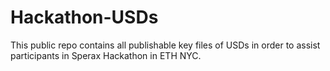 # Hackathon-USDs

This public repo contains all publishable key files of USDs in order to assist participants in Sperax Hackathon in ETH NYC.
